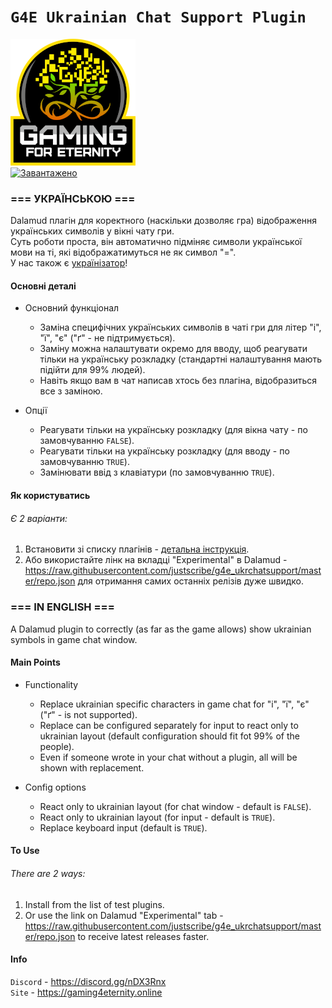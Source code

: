 # `G4E Ukrainian Chat Support Plugin`

[![logo](images/icon.png)](https://gaming4eternity.online)  
[![Завантажено](https://img.shields.io/github/downloads/justscribe/g4e_ukrchatsupport/total.svg)](https://github.com/justscribe/g4e_ukrchatsupport)

### === УКРАЇНСЬКОЮ ===
Dalamud плагін для коректного (наскільки дозволяє гра) відображення українських символів у вікні чату гри.  
Суть роботи проста, він автоматично підміняє символи української мови на ті, які відображатимуться не як символ "=".  
У нас також є [українізатор](https://github.com/justscribe/ffxiv_ukrainian)!

#### **Основні деталі**

* Основний функціонал
  * Заміна специфічних українських символів в чаті гри для літер "і", "ї", "є" ("ґ" - не підтримується).
  * Заміну можна налаштувати окремо для вводу, щоб реагувати тільки на українську розкладку (стандартні налаштування мають підійти для 99% людей).
  * Навіть якщо вам в чат написав хтось без плагіна, відобразиться все з заміною.

* Опції
  * Реагувати тільки на українську розкладку (для вікна чату - по замовчуванню `FALSE`).
  * Реагувати тільки на українську розкладку (для вводу - по замовчуванню `TRUE`).
  * Замінювати ввід з клавіатури (по замовчуванню `TRUE`).

#### **Як користуватись**

###### Є 2 варіанти:
1. Встановити зі списку плагінів - [детальна інструкція](https://kutok.io/g4eukrchatsupport/yak_vstanovyty_plahin_-hbi).
2. Або використайте лінк на вкладці "Experimental" в Dalamud - https://raw.githubusercontent.com/justscribe/g4e_ukrchatsupport/master/repo.json для отримання самих останніх релізів дуже швидко.

### === IN ENGLISH ===
A Dalamud plugin to correctly (as far as the game allows) show ukrainian symbols in game chat window.

#### **Main Points**

* Functionality
  * Replace ukrainian specific characters in game chat for "і", "ї", "є" ("ґ" - is not supported).
  * Replace can be configured separately for input to react only to ukrainian layout (default configuration should fit fot 99% of the people).
  * Even if someone wrote in your chat without a plugin, all will be shown with replacement.

* Config options
  * React only to ukrainian layout (for chat window - default is `FALSE`).
  * React only to ukrainian layout (for input - default is `TRUE`).
  * Replace keyboard input (default is `TRUE`).

#### **To Use**

###### There are 2 ways:
1. Install from the list of test plugins.
2. Or use the link on Dalamud "Experimental" tab - https://raw.githubusercontent.com/justscribe/g4e_ukrchatsupport/master/repo.json to receive latest releases faster.

#### **Info**

`Discord` - https://discord.gg/nDX3Rnx \
`Site` - https://gaming4eternity.online
